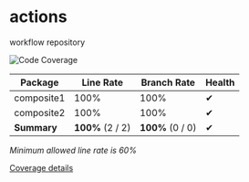 # actions
workflow repository

<!--CoverageStart-->
![Code Coverage](https://img.shields.io/badge/Code%20Coverage-100%25-success?style=flat)

Package | Line Rate | Branch Rate | Health
-------- | --------- | ----------- | ------
composite1 | 100% | 100% | ✔
composite2 | 100% | 100% | ✔
**Summary** | **100%** (2 / 2) | **100%** (0 / 0) | ✔

_Minimum allowed line rate is 60%_

[Coverage details](/docs/index.html)
<!--CoverageEnd-->







